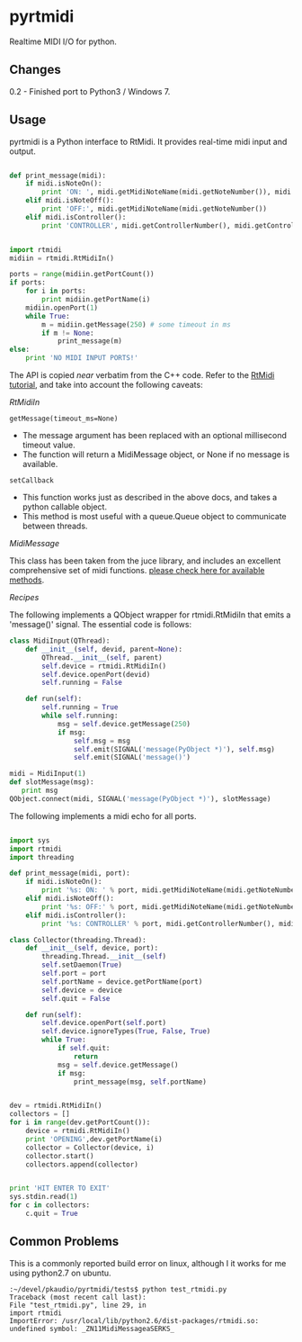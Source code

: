 pyrtmidi
========

Realtime MIDI I/O for python.

Changes
-------------
0.2 - Finished port to Python3 / Windows 7.


Usage
-------------

pyrtmidi is a Python interface to RtMidi. It provides real-time midi input and output.

```python

def print_message(midi):
    if midi.isNoteOn():
        print 'ON: ', midi.getMidiNoteName(midi.getNoteNumber()), midi.getVelocity()
    elif midi.isNoteOff():
        print 'OFF:', midi.getMidiNoteName(midi.getNoteNumber())
    elif midi.isController():
        print 'CONTROLLER', midi.getControllerNumber(), midi.getControllerValue()


import rtmidi
midiin = rtmidi.RtMidiIn()

ports = range(midiin.getPortCount())
if ports:
    for i in ports:
        print midiin.getPortName(i)
    midiin.openPort(1)
    while True:
        m = midiin.getMessage(250) # some timeout in ms
        if m != None:
            print_message(m)
else:
    print 'NO MIDI INPUT PORTS!'
```

The API is copied *near* verbatim from the C++ code. Refer to the [RtMidi tutorial](http://www.music.mcgill.ca/~gary/rtmidi/), and take into account the following caveats:

*RtMidiIn*

`getMessage(timeout_ms=None)`

 * The message argument has been replaced with an optional millisecond timeout value.
 * The function will return a MidiMessage object, or None if no message is available.

`setCallback`

 * This function works just as described in the above docs, and takes a python callable object.
 * This method is most useful with a queue.Queue object to communicate between threads.

*MidiMessage*

This class has been taken from the juce library, and includes an excellent comprehensive set of midi functions. [please check here for available methods](http://rawmaterialsoftware.com/juce/api/classMidiMessage.html).

*Recipes*

The following implements a QObject wrapper for rtmidi.RtMidiIn that emits a 'message()' signal. The essential code is follows:

```python
class MidiInput(QThread):
    def __init__(self, devid, parent=None):
        QThread.__init__(self, parent)
        self.device = rtmidi.RtMidiIn()
        self.device.openPort(devid)
        self.running = False

    def run(self):
        self.running = True
        while self.running:
            msg = self.device.getMessage(250)
            if msg:
                self.msg = msg
                self.emit(SIGNAL('message(PyObject *)'), self.msg)
                self.emit(SIGNAL('message()')

midi = MidiInput(1)
def slotMessage(msg):
   print msg
QObject.connect(midi, SIGNAL('message(PyObject *)'), slotMessage)
```

The following implements a midi echo for all ports.

```python

import sys
import rtmidi
import threading

def print_message(midi, port):
    if midi.isNoteOn():
        print '%s: ON: ' % port, midi.getMidiNoteName(midi.getNoteNumber()), midi.getVelocity()
    elif midi.isNoteOff():
        print '%s: OFF:' % port, midi.getMidiNoteName(midi.getNoteNumber())
    elif midi.isController():
        print '%s: CONTROLLER' % port, midi.getControllerNumber(), midi.getControllerValue()

class Collector(threading.Thread):
    def __init__(self, device, port):
        threading.Thread.__init__(self)
        self.setDaemon(True)
        self.port = port
        self.portName = device.getPortName(port)
        self.device = device
        self.quit = False

    def run(self):
        self.device.openPort(self.port)
        self.device.ignoreTypes(True, False, True)
        while True:
            if self.quit:
                return
            msg = self.device.getMessage()
            if msg:
                print_message(msg, self.portName)


dev = rtmidi.RtMidiIn()
collectors = []
for i in range(dev.getPortCount()):
    device = rtmidi.RtMidiIn()
    print 'OPENING',dev.getPortName(i)
    collector = Collector(device, i)
    collector.start()
    collectors.append(collector)


print 'HIT ENTER TO EXIT'
sys.stdin.read(1)
for c in collectors:
    c.quit = True
```




Common Problems
-----------------

This is a commonly reported build error on linux, although I it works for me using python2.7 on ubuntu.

```
:~/devel/pkaudio/pyrtmidi/tests$ python test_rtmidi.py 
Traceback (most recent call last):
File "test_rtmidi.py", line 29, in 
import rtmidi
ImportError: /usr/local/lib/python2.6/dist-packages/rtmidi.so: undefined symbol: _ZN11MidiMessageaSERKS_
```
